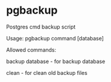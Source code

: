# pgbackup
Postgres cmd backup script


Usage: pgbackup command [database]

Allowed commands: 

  backup database - for backup database
  
  clean - for clean old backup files
